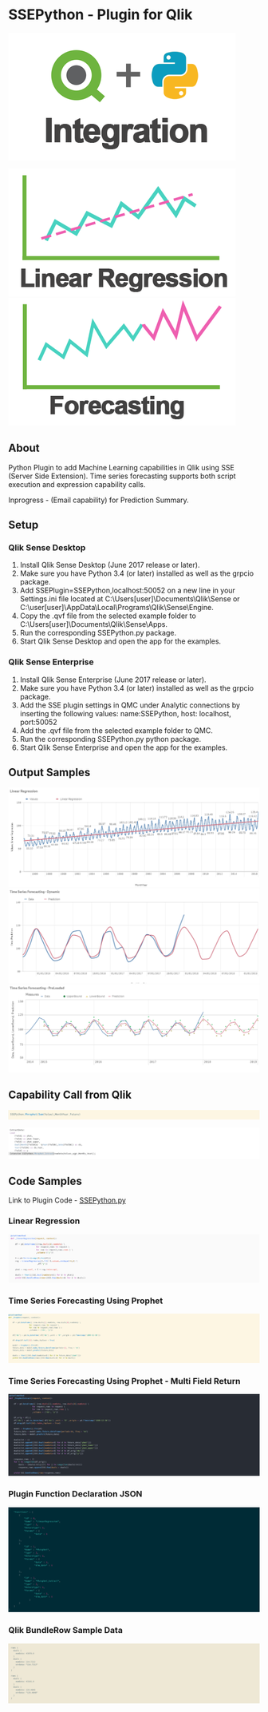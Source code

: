 # SSEPython - Plugin for Qlik

![Forecasing](docs/img/App%20Icon.png)

![Linear Regresssion](docs/img/Sheet_LinearRegression.png)
![Forecasing](docs/img/Sheet_Forecasting.png)

## About
Python Plugin to add Machine Learning capabilities in Qlik using SSE (Server Side Extension). Time series forecasting supports both script execution and expression capability calls.

Inprogress - (Email capability) for Prediction Summary.

## Setup

### Qlik Sense Desktop

1) Install Qlik Sense Desktop (June 2017 release or later).
2) Make sure you have Python 3.4 (or later) installed as well as the grpcio package.
3) Add SSEPlugin=SSEPython,localhost:50052 on a new line in your Settings.ini file located at C:\Users\[user]\Documents\Qlik\Sense or C:\user\[user]\AppData\Local\Programs\Qlik\Sense\Engine.
4) Copy the .qvf file from the selected example folder to C:\Users\[user]\Documents\Qlik\Sense\Apps.
5) Run the corresponding SSEPython.py package.
6) Start Qlik Sense Desktop and open the app for the examples.


### Qlik Sense Enterprise

1) Install Qlik Sense Enterprise (June 2017 release or later).
2) Make sure you have Python 3.4 (or later) installed as well as the grpcio package.
3) Add the SSE plugin settings in QMC under Analytic connections by inserting the following values: name:SSEPython, host: localhost, port:50052
4) Add the .qvf file from the selected example folder to QMC.
5) Run the corresponding SSEPython.py python package.
6) Start Qlik Sense Enterprise and open the app for the examples.



## Output Samples

![Linear Regression](docs/img/Conclusion_Linear_Regression_compact.PNG)
![Time Series Forecasting](docs/img/Conclusion_Time_Series_Dynamic_compact.PNG)
![Time Series Forecasing with Bounds](docs/img/Conclusion_Time_Series_with_Bounds_Compact.PNG)

## Capability Call from Qlik
![](/docs/img/Measure_Plugin_call_code.PNG)

![](/docs/img/Extract_Plugin_call_code.PNG)

## Code Samples

Link to Plugin Code - [SSEPython.py](SSEPython.py)

### Linear Regression
![Linear Regresssion Code](/docs/img/Main_Code_LinearRegression.PNG)

### Time Series Forecasting Using Prophet
![Forecasting](/docs/img/Main_Code_Prophet.PNG)

### Time Series Forecasting Using Prophet - Multi Field Return
![Forecasting](/docs/img/Main_Code_Prophet_Extract.PNG)

### Plugin Function Declaration JSON
![](/docs/img/Main_Functions_Def_JSON.PNG)

### Qlik BundleRow Sample Data
![](/docs/img/Main_Qlik_BundleRow_Sample_Data.PNG)


